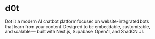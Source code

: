 # d0t
Dot is a modern AI chatbot platform focused on website-integrated bots that learn from your content. Designed to be embeddable, customizable, and scalable — built with Next.js, Supabase, OpenAI, and ShadCN UI.
